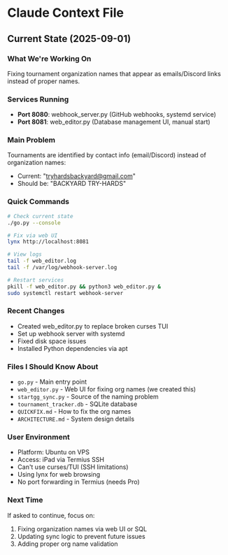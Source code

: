 # Claude Context File

## Current State (2025-09-01)

### What We're Working On
Fixing tournament organization names that appear as emails/Discord links instead of proper names.

### Services Running
- **Port 8080**: webhook_server.py (GitHub webhooks, systemd service)
- **Port 8081**: web_editor.py (Database management UI, manual start)

### Main Problem
Tournaments are identified by contact info (email/Discord) instead of organization names:
- Current: "tryhardsbackyard@gmail.com" 
- Should be: "BACKYARD TRY-HARDS"

### Quick Commands
```bash
# Check current state
./go.py --console

# Fix via web UI  
lynx http://localhost:8081

# View logs
tail -f web_editor.log
tail -f /var/log/webhook-server.log

# Restart services
pkill -f web_editor.py && python3 web_editor.py &
sudo systemctl restart webhook-server
```

### Recent Changes
- Created web_editor.py to replace broken curses TUI
- Set up webhook server with systemd
- Fixed disk space issues
- Installed Python dependencies via apt

### Files I Should Know About
- `go.py` - Main entry point
- `web_editor.py` - Web UI for fixing org names (we created this)
- `startgg_sync.py` - Source of the naming problem
- `tournament_tracker.db` - SQLite database
- `QUICKFIX.md` - How to fix the org names
- `ARCHITECTURE.md` - System design details

### User Environment
- Platform: Ubuntu on VPS
- Access: iPad via Termius SSH
- Can't use curses/TUI (SSH limitations)
- Using lynx for web browsing
- No port forwarding in Termius (needs Pro)

### Next Time
If asked to continue, focus on:
1. Fixing organization names via web UI or SQL
2. Updating sync logic to prevent future issues
3. Adding proper org name validation
